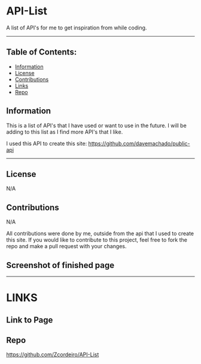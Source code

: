 # API-List
A list of API's for me to get inspiration from while coding.

---

 ## Table of Contents:
  - [Information](#information)
  - [License](#license)
  - [Contributions](#contributions)
  - [Links](#links)
  - [Repo](#repo)


## Information

This is a list of API's that I have used or want to use in the future. I will be adding to this list as I find more API's that I like.

I used this API to create this site: https://github.com/davemachado/public-api 

---


## License

N/A

## Contributions

N/A

All contributions were done by me, outside from the api that I used to create this site.
If you would like to contribute to this project, feel free to fork the repo and make a pull request with your changes.

## Screenshot of finished page



---

# LINKS

## Link to Page



## Repo
https://github.com/Zcordeiro/API-List

